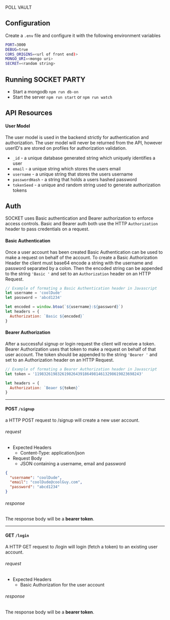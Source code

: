 POLL VAULT

## Configuration
Create a `.env` file and configure it with the following environment variables 
``` bash
PORT=3000 
DEBUG=true
CORS_ORIGINS=<url of front end)> 
MONGO_URI=<mongo uri>
SECRET=<random string>
```

## Running SOCKET PARTY 
* Start a mongodb `npm run db-on`
* Start the server `npm run start` or `npm run watch`

## API Resources
#### User Model
The user model is used in the backend strictly for authentication and authorization. The user model will never be returned from the API, however userID's are stored on profiles for authorization validation.

* `_id` - a unique database generated string which uniquely identifies a user
* `email` - a unique string which stores the users email
* `username` - a unique string that stores the users username
* `passwordHash` - a string that holds a users hashed password
* `tokenSeed` - a unique and random string used to generate authorization tokens 

## Auth 
SOCKET uses Basic authentication and Bearer authorization to enforce access controls. Basic and Bearer auth both use the HTTP `Authorization` header to pass credentials on a request.

#### Basic Authentication
Once a user account has been created Basic Authentication can be used to make a request on behalf of the account. To create a Basic Authorization Header the client must base64 encode a string with the username and password separated by a colon. Then the encoded string can be appended to the string `'Basic '` and set to an `Authorization` header on an HTTP Request.    

``` javascript
// Example of formating a Basic Authentication header in Javascript 
let username = 'coolDude'
let password = 'abcd1234'

let encoded = window.btoa(`${username}:${password}`)
let headers = {
  Authorization: `Basic ${encoded}`
}
```

#### Bearer Authorization
After a successful signup or login request the client will receive a token. Bearer Authorization uses that token to make a request on behalf of that user account. The token should be appended to the string `'Bearer '` and set to an Authorization header on an HTTP Request.

``` javascript
// Example of formating a Bearer Authorization header in Javascript
let token = '11983261983261982643918649814613298619823698243'

let headers = {
  Authorization: `Beaer ${token}`
}
```

---


#### POST `/signup`
a HTTP POST request to /signup will create a new user account.

###### request 
* Expected Headers
  * Content-Type: application/json
* Request Body
  * JSON containing a username, email and password

``` json 
{
  "username": "coolDude",
  "email": "coolDude@coolGuy.com",
  "password": "abcd1234"
}
```

###### response
The response body will be a **bearer token**.

--- 

#### GET `/login`
A HTTP GET request to /login will login (fetch a token) to an existing user account.

###### request
* Expected Headers 
  * Basic Authorization for the user account

###### response 
The response body will be a **bearer token**.
